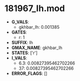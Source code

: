 # 181967_Ih.mod

- **G_VALS**:
  - gkhbar_Ih: 0.001385
- **GATES**:
  - r: 1
- **SUFFIX**: Ih
- **GMAX_NAME**: gkhbar_Ih
- **STATES**: ['r']
- **I_VALS**:
  - 6.3: 0.00827395462702266
  - 37: 0.00827395462702266
- **ERROR_FLAGS**: []
